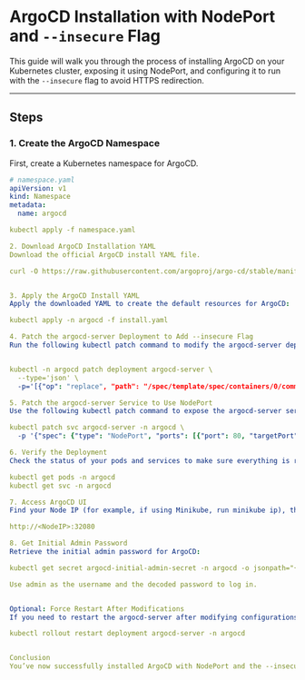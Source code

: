 # ArgoCD Installation with NodePort and `--insecure` Flag

This guide will walk you through the process of installing ArgoCD on your Kubernetes cluster, exposing it using NodePort, and configuring it to run with the `--insecure` flag to avoid HTTPS redirection.

---

## Steps

### 1. **Create the ArgoCD Namespace**

First, create a Kubernetes namespace for ArgoCD.

```yaml
# namespace.yaml
apiVersion: v1
kind: Namespace
metadata:
  name: argocd

kubectl apply -f namespace.yaml

2. Download ArgoCD Installation YAML
Download the official ArgoCD install YAML file.

curl -O https://raw.githubusercontent.com/argoproj/argo-cd/stable/manifests/install.yaml


3. Apply the ArgoCD Install YAML
Apply the downloaded YAML to create the default resources for ArgoCD:

kubectl apply -n argocd -f install.yaml

4. Patch the argocd-server Deployment to Add --insecure Flag
Run the following kubectl patch command to modify the argocd-server deployment and add the --insecure flag:


kubectl -n argocd patch deployment argocd-server \
  --type='json' \
  -p='[{"op": "replace", "path": "/spec/template/spec/containers/0/command", "value":["argocd-server"]}, {"op": "replace", "path": "/spec/template/spec/containers/0/args", "value":["--insecure"]}]'

5. Patch the argocd-server Service to Use NodePort
Use the following kubectl patch command to expose the argocd-server service on NodePort 32080:

kubectl patch svc argocd-server -n argocd \
  -p '{"spec": {"type": "NodePort", "ports": [{"port": 80, "targetPort": 8080, "nodePort": 32080, "protocol": "TCP", "name": "http"}]}}'

6. Verify the Deployment
Check the status of your pods and services to make sure everything is running:

kubectl get pods -n argocd
kubectl get svc -n argocd

7. Access ArgoCD UI
Find your Node IP (for example, if using Minikube, run minikube ip), then open ArgoCD UI in your browser:

http://<NodeIP>:32080

8. Get Initial Admin Password
Retrieve the initial admin password for ArgoCD:

kubectl get secret argocd-initial-admin-secret -n argocd -o jsonpath="{.data.password}" | base64 -d && echo

Use admin as the username and the decoded password to log in.


Optional: Force Restart After Modifications
If you need to restart the argocd-server after modifying configurations:

kubectl rollout restart deployment argocd-server -n argocd


Conclusion
You’ve now successfully installed ArgoCD with NodePort and the --insecure flag. You can access the UI via the provided Node IP and manage your applications in Kubernetes!